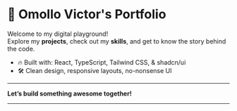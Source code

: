 
# 🚀 Omollo Victor's Portfolio

Welcome to my digital playground!  
Explore my **projects**, check out my **skills**, and get to know the story behind the code.

- 🔥 Built with: React, TypeScript, Tailwind CSS, & shadcn/ui
- 🛠️ Clean design, responsive layouts, no-nonsense UI

---

**Let’s build something awesome together!** 
    
---
